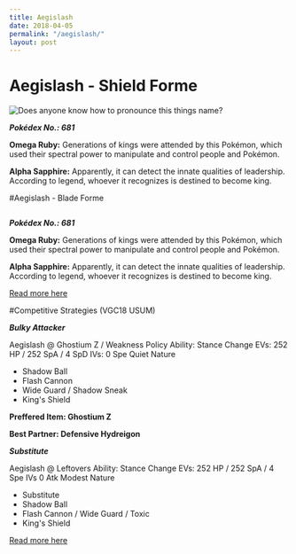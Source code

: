```yaml
---
title: Aegislash
date: 2018-04-05
permalink: "/aegislash/"
layout: post
---
```


# Aegislash - Shield Forme

<p>
    <img src ="https://assets.pokemon.com/assets/cms2/img/pokedex/full/681.png" title="Does anyone know how to pronounce this things name?">
</p>

**_Pokédex No.: 681_**

**Omega Ruby:** Generations of kings were attended by this Pokémon, which used their spectral power to manipulate and control people and Pokémon.</p>

**Alpha Sapphire:** Apparently, it can detect the innate qualities of leadership. According to legend, whoever it recognizes is destined to become king.</p>

#Aegislash - Blade Forme

<p>
    <img src ="https://assets.pokemon.com/assets/cms2/img/pokedex/full/681.png" title "No, seriously, I'm not kidding, can anyone pronounce Aegislash's name??">
</p>

**_Pokédex No.: 681_**

**Omega Ruby:** Generations of kings were attended by this Pokémon, which used their spectral power to manipulate and control people and Pokémon.</p>

**Alpha Sapphire:** Apparently, it can detect the innate qualities of leadership. According to legend, whoever it recognizes is destined to become king.</p>

[Read more here](https://www.pokemon.com/us/pokedex/aegislash)

#Competitive Strategies (VGC18 USUM)

**_Bulky Attacker_**

Aegislash @ Ghostium Z / Weakness Policy
Ability: Stance Change
EVs: 252 HP / 252 SpA / 4 SpD
IVs: 0 Spe
Quiet Nature
- Shadow Ball
- Flash Cannon
- Wide Guard / Shadow Sneak
- King's Shield

**Preffered Item: Ghostium Z**

**Best Partner: Defensive Hydreigon**

**_Substitute_**

Aegislash @ Leftovers
Ability: Stance Change
EVs: 252 HP / 252 SpA / 4 Spe
IVs 0 Atk
Modest Nature
- Substitute
- Shadow Ball
- Flash Cannon / Wide Guard / Toxic
- King's Shield

[Read more here](https://www.smogon.com/dex/sm/pokemon/aegislash/vgc18/)
